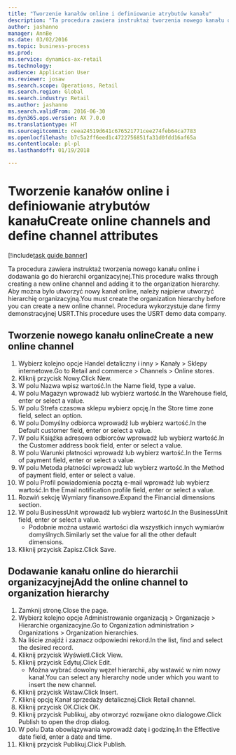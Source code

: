 ```yaml
--- 
title: "Tworzenie kanałów online i definiowanie atrybutów kanału"
description: "Ta procedura zawiera instruktaż tworzenia nowego kanału online i dodawania go do hierarchii organizacyjnej."
author: jashanno
manager: AnnBe
ms.date: 03/02/2016
ms.topic: business-process
ms.prod: 
ms.service: dynamics-ax-retail
ms.technology: 
audience: Application User
ms.reviewer: josaw
ms.search.scope: Operations, Retail
ms.search.region: Global
ms.search.industry: Retail
ms.author: jashanno
ms.search.validFrom: 2016-06-30
ms.dyn365.ops.version: AX 7.0.0
ms.translationtype: HT
ms.sourcegitcommit: ceea24519d641c676521771cee274feb64ca7783
ms.openlocfilehash: b7c5a2ff6eed1c4722756851fa31d0fdd16af65a
ms.contentlocale: pl-pl
ms.lasthandoff: 01/19/2018

---
```

# <a name="create-online-channels-and-define-channel-attributes"></a><span data-ttu-id="6bff5-103">Tworzenie kanałów online i definiowanie atrybutów kanału</span><span class="sxs-lookup"><span data-stu-id="6bff5-103">Create online channels and define channel attributes</span></span>

[!include[task guide banner](../includes/task-guide-banner.md)]

<span data-ttu-id="6bff5-104">Ta procedura zawiera instruktaż tworzenia nowego kanału online i dodawania go do hierarchii organizacyjnej.</span><span class="sxs-lookup"><span data-stu-id="6bff5-104">This procedure walks through creating a new online channel and adding it to the organization hierarchy.</span></span> <span data-ttu-id="6bff5-105">Aby można było utworzyć nowy kanał online, należy najpierw utworzyć hierarchię organizacyjną.</span><span class="sxs-lookup"><span data-stu-id="6bff5-105">You must create the organization hierarchy before you can create a new online channel.</span></span> <span data-ttu-id="6bff5-106">Procedura wykorzystuje dane firmy demonstracyjnej USRT.</span><span class="sxs-lookup"><span data-stu-id="6bff5-106">This procedure uses the USRT demo data company.</span></span>


## <a name="create-a-new-online-channel"></a><span data-ttu-id="6bff5-107">Tworzenie nowego kanału online</span><span class="sxs-lookup"><span data-stu-id="6bff5-107">Create a new online channel</span></span>
1. <span data-ttu-id="6bff5-108">Wybierz kolejno opcje Handel detaliczny i inny > Kanały > Sklepy internetowe.</span><span class="sxs-lookup"><span data-stu-id="6bff5-108">Go to Retail and commerce > Channels > Online stores.</span></span>
2. <span data-ttu-id="6bff5-109">Kliknij przycisk Nowy.</span><span class="sxs-lookup"><span data-stu-id="6bff5-109">Click New.</span></span>
3. <span data-ttu-id="6bff5-110">W polu Nazwa wpisz wartość.</span><span class="sxs-lookup"><span data-stu-id="6bff5-110">In the Name field, type a value.</span></span>
4. <span data-ttu-id="6bff5-111">W polu Magazyn wprowadź lub wybierz wartość.</span><span class="sxs-lookup"><span data-stu-id="6bff5-111">In the Warehouse field, enter or select a value.</span></span>
5. <span data-ttu-id="6bff5-112">W polu Strefa czasowa sklepu wybierz opcję.</span><span class="sxs-lookup"><span data-stu-id="6bff5-112">In the Store time zone field, select an option.</span></span>
6. <span data-ttu-id="6bff5-113">W polu Domyślny odbiorca wprowadź lub wybierz wartość.</span><span class="sxs-lookup"><span data-stu-id="6bff5-113">In the Default customer field, enter or select a value.</span></span>
7. <span data-ttu-id="6bff5-114">W polu Książka adresowa odbiorców wprowadź lub wybierz wartość.</span><span class="sxs-lookup"><span data-stu-id="6bff5-114">In the Customer address book field, enter or select a value.</span></span>
8. <span data-ttu-id="6bff5-115">W polu Warunki płatności wprowadź lub wybierz wartość.</span><span class="sxs-lookup"><span data-stu-id="6bff5-115">In the Terms of payment field, enter or select a value.</span></span>
9. <span data-ttu-id="6bff5-116">W polu Metoda płatności wprowadź lub wybierz wartość.</span><span class="sxs-lookup"><span data-stu-id="6bff5-116">In the Method of payment field, enter or select a value.</span></span>
10. <span data-ttu-id="6bff5-117">W polu Profil powiadomienia pocztą e-mail wprowadź lub wybierz wartość.</span><span class="sxs-lookup"><span data-stu-id="6bff5-117">In the Email notification profile field, enter or select a value.</span></span>
11. <span data-ttu-id="6bff5-118">Rozwiń sekcję Wymiary finansowe.</span><span class="sxs-lookup"><span data-stu-id="6bff5-118">Expand the Financial dimensions section.</span></span>
12. <span data-ttu-id="6bff5-119">W polu BusinessUnit wprowadź lub wybierz wartość.</span><span class="sxs-lookup"><span data-stu-id="6bff5-119">In the BusinessUnit field, enter or select a value.</span></span>
    * <span data-ttu-id="6bff5-120">Podobnie można ustawić wartości dla wszystkich innych wymiarów domyślnych.</span><span class="sxs-lookup"><span data-stu-id="6bff5-120">Similarly set the value for all the other default dimensions.</span></span>  
13. <span data-ttu-id="6bff5-121">Kliknij przycisk Zapisz.</span><span class="sxs-lookup"><span data-stu-id="6bff5-121">Click Save.</span></span>

## <a name="add-the-online-channel-to-organization-hierarchy"></a><span data-ttu-id="6bff5-122">Dodawanie kanału online do hierarchii organizacyjnej</span><span class="sxs-lookup"><span data-stu-id="6bff5-122">Add the online channel to organization hierarchy</span></span>
1. <span data-ttu-id="6bff5-123">Zamknij stronę.</span><span class="sxs-lookup"><span data-stu-id="6bff5-123">Close the page.</span></span>
2. <span data-ttu-id="6bff5-124">Wybierz kolejno opcje Administrowanie organizacją > Organizacje > Hierarchie organizacyjne.</span><span class="sxs-lookup"><span data-stu-id="6bff5-124">Go to Organization administration > Organizations > Organization hierarchies.</span></span>
3. <span data-ttu-id="6bff5-125">Na liście znajdź i zaznacz odpowiedni rekord.</span><span class="sxs-lookup"><span data-stu-id="6bff5-125">In the list, find and select the desired record.</span></span>
4. <span data-ttu-id="6bff5-126">Kliknij przycisk Wyświetl.</span><span class="sxs-lookup"><span data-stu-id="6bff5-126">Click View.</span></span>
5. <span data-ttu-id="6bff5-127">Kliknij przycisk Edytuj.</span><span class="sxs-lookup"><span data-stu-id="6bff5-127">Click Edit.</span></span>
    * <span data-ttu-id="6bff5-128">Można wybrać dowolny węzeł hierarchii, aby wstawić w nim nowy kanał.</span><span class="sxs-lookup"><span data-stu-id="6bff5-128">You can select any hierarchy node under which you want to insert the new channel.</span></span>  
6. <span data-ttu-id="6bff5-129">Kliknij przycisk Wstaw.</span><span class="sxs-lookup"><span data-stu-id="6bff5-129">Click Insert.</span></span>
7. <span data-ttu-id="6bff5-130">Kliknij opcję Kanał sprzedaży detalicznej.</span><span class="sxs-lookup"><span data-stu-id="6bff5-130">Click Retail channel.</span></span>
8. <span data-ttu-id="6bff5-131">Kliknij przycisk OK.</span><span class="sxs-lookup"><span data-stu-id="6bff5-131">Click OK.</span></span>
9. <span data-ttu-id="6bff5-132">Kliknij przycisk Publikuj, aby otworzyć rozwijane okno dialogowe.</span><span class="sxs-lookup"><span data-stu-id="6bff5-132">Click Publish to open the drop dialog.</span></span>
10. <span data-ttu-id="6bff5-133">W polu Data obowiązywania wprowadź datę i godzinę.</span><span class="sxs-lookup"><span data-stu-id="6bff5-133">In the Effective date field, enter a date and time.</span></span>
11. <span data-ttu-id="6bff5-134">Kliknij przycisk Publikuj.</span><span class="sxs-lookup"><span data-stu-id="6bff5-134">Click Publish.</span></span>


